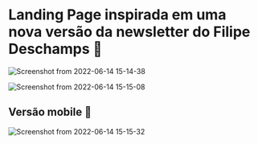 # Landing Page inspirada em uma nova versão da newsletter do Filipe Deschamps :rocket:

![Screenshot from 2022-06-14 15-14-38](https://user-images.githubusercontent.com/99822908/173660694-470765b6-b45e-4948-8571-7c058b7afb2c.png)

![Screenshot from 2022-06-14 15-15-08](https://user-images.githubusercontent.com/99822908/173660726-47af3943-33ec-4df0-9bc0-f1fc750e5a5d.png)

## Versão mobile :rocket:

![Screenshot from 2022-06-14 15-15-32](https://user-images.githubusercontent.com/99822908/173660778-11cbf7f9-df47-4cef-b2e5-fddf0606b5dc.png)
